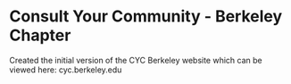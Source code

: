 # Consult Your Community - Berkeley Chapter 

Created the initial version of the CYC Berkeley website which can be viewed here: cyc.berkeley.edu

